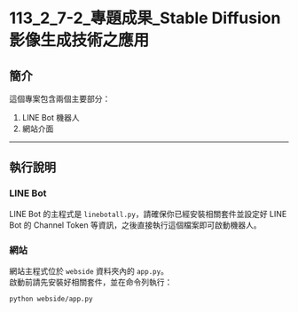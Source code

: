 # 113_2_7-2_專題成果_Stable Diffusion 影像生成技術之應用

## 簡介
這個專案包含兩個主要部分：  
1. LINE Bot 機器人  
2. 網站介面

---

## 執行說明

### LINE Bot
LINE Bot 的主程式是 `linebotall.py`，請確保你已經安裝相關套件並設定好 LINE Bot 的 Channel Token 等資訊，之後直接執行這個檔案即可啟動機器人。

### 網站
網站主程式位於 `webside` 資料夾內的 `app.py`。  
啟動前請先安裝好相關套件，並在命令列執行：  
```bash
python webside/app.py
